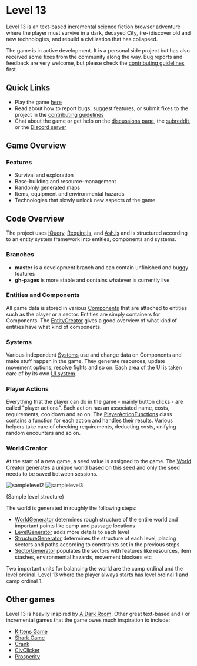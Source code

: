 # Level 13

Level 13 is an text-based incremental science fiction browser adventure where the player must survive in a dark, decayed City, (re-)discover old and new technologies, and rebuild a civilization that has collapsed.

The game is in active development. It is a personal side project but has also received some fixes from the community along the way. Bug reports and feedback are very welcome, but please check the [contributing guidelines](docs/CONTRIBUTING.md) first.

## Quick Links
* Play the game [here](https://nroutasuo.github.io/level13/)
* Read about how to report bugs, suggest features, or submit fixes to the project in the [contributing guidelines](docs/CONTRIBUTING.md)
* Chat about the game or get help on the [discussions page](https://github.com/nroutasuo/level13/discussions), the [subreddit](https://www.reddit.com/r/level13/), or the [Discord server](https://discord.gg/BzMbATyKph)

## Game Overview

### Features

* Survival and exploration
* Base-building and resource-management
* Randomly generated maps
* Items, equipment and environmental hazards
* Technologies that slowly unlock new aspects of the game

## Code Overview

The project uses [jQuery](https://jquery.com/), [Require.js](http://requirejs.org/), and [Ash.js](https://github.com/brejep/ash-js) and is structured according to an entity system framework into entities, components and systems.

### Branches
* **master** is a development branch and can contain unfinished and buggy features
* **gh-pages** is more stable and contains whatever is currently live

### Entities and Components

All game data is stored in various [Components](https://github.com/nroutasuo/level13/tree/master/src/game/components) that are attached to entities such as the player or a sector. Entities are simply containers for Components. The [EntityCreator](https://github.com/nroutasuo/level13/blob/master/src/game/EntityCreator.js) gives a good overview of what kind of entities have what kind of components.

### Systems

Various independent [Systems](https://github.com/nroutasuo/level13/tree/master/src/game/systems) use and change data on Components and make stuff happen in the game. They generate resources, update movement options, resolve fights and so on. Each area of the UI is taken care of by its own [UI system](https://github.com/nroutasuo/level13/tree/master/src/game/systems/ui).

### Player Actions

Everything that the player can do in the game - mainly button clicks - are called "player actions". Each action has an associated name, costs, requirements, cooldown and so on. The [PlayerActionFunctions](https://github.com/nroutasuo/level13/blob/master/src/game/PlayerActionFunctions.js) class contains a function for each action and handles their results. Various helpers take care of checking requirements, deducting costs, unifying random encounters and so on.

### World Creator

At the start of a new game, a seed value is assigned to the game. The [World Creator](https://github.com/nroutasuo/level13/tree/master/src/worldcreator) generates a unique world based on this seed and only the seed needs to be saved between sessions.

![samplelevel2](/docs/samplelevel2.PNG)  ![samplelevel3](/docs/samplelevel3.PNG)

(Sample level structure)

The world is generated in roughly the following steps:
* [WorldGenerator](https://github.com/nroutasuo/level13/blob/master/src/worldcreator/WorldGenerator.js) determines rough structure of the entire world and important points like camp and passage locations
* [LevelGenerator](https://github.com/nroutasuo/level13/blob/master/src/worldcreator/LevelGenerator.js) adds more details to each level
* [StructureGenerator](https://github.com/nroutasuo/level13/blob/master/src/worldcreator/StructureGenerator.js) determines the structure of each level, placing sectors and paths according to constraints set in the previous steps
* [SectorGenerator](https://github.com/nroutasuo/level13/blob/master/src/worldcreator/SectorGenerator.js) populates the sectors with features like resources, item stashes, environmental hazards, movement blockers etc

Two important units for balancing the world are the camp ordinal and the level ordinal. Level 13 where the player always starts has level ordinal 1 and camp ordinal 1.

## Other games

Level 13 is heavily inspired by [A Dark Room]( http://adarkroom.doublespeakgames.com/). Other great text-based and / or incremental games that the game owes much inspiration to include:

* [Kittens Game](http://bloodrizer.ru/games/kittens/)
* [Shark Game](http://cirri.al/sharks/)
* [Crank](https://faedine.com/games/crank/b39/)
* [CivClicker](http://civclicker.sourceforge.net/civclicker/civclicker.html)
* [Prosperity](http://playprosperity.ca/)
